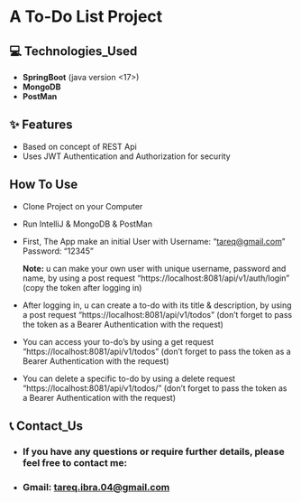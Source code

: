 # A To-Do List Project

## 💻 Technologies_Used
- **SpringBoot** (java version <17>)
- **MongoDB**
- **PostMan**

## ✨ Features
- Based on concept of REST Api
- Uses JWT Authentication and Authorization for security 


## How To Use
- Clone Project on your Computer
- Run IntelliJ & MongoDB & PostMan
	
- First, The App make an initial User with 
    Username: “tareq@gmail.com”
    Password: “12345”

  **Note:** u can make your own user with unique username, password and name, by using a post request
“https://localhost:8081/api/v1/auth/login” (copy the token after logging in)

- After logging in, u can create a to-do with its title & description, by using a post request
“https://localhost:8081/api/v1/todos” (don’t forget to pass the token as a Bearer Authentication with the request)

- You can access your to-do’s by using a get request 
“https://localhost:8081/api/v1/todos” (don’t forget to pass the token as a Bearer Authentication with the request)

- You can delete a specific to-do by using a delete request 
“https://localhost:8081/api/v1/todos/<id>”
(don’t forget to pass the token as a Bearer Authentication with the request)

## 📞 Contact_Us
- ### If you have any questions or require further details, please feel free to contact me: 
- ### Gmail: tareq.ibra.04@gmail.com
